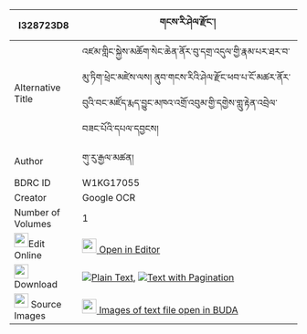 |I328723D8|གངས་རི་ཤེལ་རྫོང་། 
| --- | --- 
|Alternative Title |འཛམ་གླིང་སྐྱེས་མཆོག་སེང་ཆེན་ནོར་བུ་དགྲ་འདུལ་གྱི་རྣམ་པར་ཐར་བ་མུ་ཏིག་ཕྲེང་མཛེས་ལས། ནུབ་གངས་རིའི་ཤེལ་རྫོང་ཕབ་པ་ངོ་མཚར་ནོར་བུའི་བང་མཛོད་རྨད་བྱུང་མཁའ་འགྲོ་འབུམ་གྱི་དགྱེས་གླུ་རྟེན་འབྲེལ་བཟང་པོའི་དཔལ་དབྱངས།
|Author| གུ་རུ་རྒྱལ་མཚན།
|BDRC ID | W1KG17055
|Creator | Google OCR
|Number of Volumes| 1
|<img width="25" src="https://img.icons8.com/color/25/000000/edit-property.png">Edit Online| [<img width="25" src="https://avatars.githubusercontent.com/u/45091458?s=200&v=4"> Open in Editor](http://editor.openpecha.org/I328723D8)
|<img width="25" src="https://img.icons8.com/fluent/48/000000/download-2.png"/>  Download | [![](https://img.icons8.com/color/20/000000/txt.png)Plain Text](https://github.com/Openpecha/I328723D8/releases/download/v1/gangri_shel_dzong_plain_I328723D8.zip), [![](https://img.icons8.com/color/20/000000/txt.png)Text with Pagination](https://github.com/Openpecha/I328723D8/releases/download/v1/gangri_shel_dzong_pages_I328723D8.zip)
|<img width="25" src="https://img.icons8.com/plasticine/100/000000/pictures-folder.png"/>  Source Images | [<img width="25" src="https://library.bdrc.io/icons/BUDA-small.svg"> Images of text file open in BUDA](https://library.bdrc.io/show/bdr:W1KG17055)